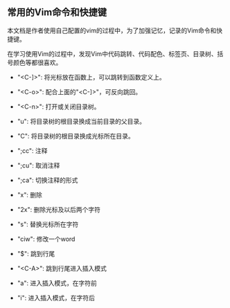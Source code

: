 ## 常用的Vim命令和快捷键

本文档是作者使用自己配置的vim的过程中，为了加强记忆，记录的Vim命令和快捷键。

在学习使用Vim的过程中，发现Vim中代码跳转、代码配色、标签页、目录树、括号颜色等都很喜欢。

+ "\<C-]>": 将光标放在函数上，可以跳转到函数定义上。
+ "\<C-o>": 配合上面的"\<C-]>"，可反向跳回。

+ "\<C-n>": 打开或关闭目录树。
+ "u": 将目录树的根目录换成当前目录的父目录。
+ "C": 将目录树的根目录换成光标所在目录。

+ ";cc": 注释
+ ";cu": 取消注释
+ ";ca": 切换注释的形式

+ "x": 删除
+ "2x": 删除光标及以后两个字符
+ "s": 替换光标所在字符
+ "ciw": 修改一个word
+ "$": 跳到行尾
+ "\<C-A>": 跳到行尾进入插入模式
+ "a": 进入插入模式，在字符前
+ "i": 进入插入模式，在字符后

